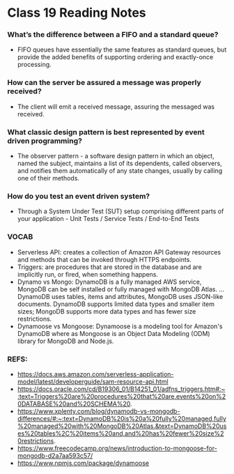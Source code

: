 # Class 19 Reading Notes

### What’s the difference between a FIFO and a standard queue?
- FIFO queues have essentially the same features as standard queues, but provide the added benefits of supporting ordering and exactly-once processing.
### How can the server be assured a message was properly received?
- The client will emit a received message, assuring the messaged was received.
### What classic design pattern is best represented by event driven programming?
- The observer pattern - a software design pattern in which an object, named the subject, maintains a list of its dependents, called observers, and notifies them automatically of any state changes, usually by calling one of their methods.
### How do you test an event driven system?
- Through a System Under Test (SUT) setup comprising different parts of your application - Unit Tests / Service Tests / End-to-End Tests

### VOCAB
- Serverless API: creates a collection of Amazon API Gateway resources and methods that can be invoked through HTTPS endpoints.
- Triggers: are procedures that are stored in the database and are implicitly run, or fired, when something happens.
- Dynamo vs Mongo: DynamoDB is a fully managed AWS service, MongoDB can be self installed or fully managed with MongoDB Atlas. ... DynamoDB uses tables, items and attributes, MongoDB uses JSON-like documents. DynamoDB supports limited data types and smaller item sizes; MongoDB supports more data types and has fewer size restrictions.
- Dynamoose vs Mongoose: Dynamoose is a modeling tool for Amazon's DynamoDB where as Mongoose is an Object Data Modeling (ODM) library for MongoDB and Node.js.

### REFS:
- https://docs.aws.amazon.com/serverless-application-model/latest/developerguide/sam-resource-api.html
- https://docs.oracle.com/cd/B19306_01/B14251_01/adfns_triggers.htm#:~:text=Triggers%20are%20procedures%20that%20are,events%20on%20DATABASE%20and%20SCHEMA%20.
- https://www.xplenty.com/blog/dynamodb-vs-mongodb-differences/#:~:text=DynamoDB%20is%20a%20fully%20managed,fully%20managed%20with%20MongoDB%20Atlas.&text=DynamoDB%20uses%20tables%2C%20items%20and,and%20has%20fewer%20size%20restrictions.
- https://www.freecodecamp.org/news/introduction-to-mongoose-for-mongodb-d2a7aa593c57/
- https://www.npmjs.com/package/dynamoose
